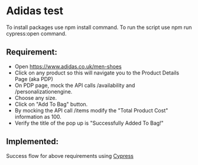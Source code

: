 # Adidas test

To install packages use npm install command. To run the script use npm run cypress:open command.

## Requirement:
- Open https://www.adidas.co.uk/men-shoes
- Click on any product so this will navigate you to the Product Details Page (aka PDP)
- On PDP page, mock the API calls /availability and /personalizationengine.
- Choose any size.
- Click on "Add To Bag" button.
- By mocking the API call /items modify the "Total Product Cost" information as 100.
- Verify the title of the pop up is "Successfully Added To Bag!"

## Implemented:
Success flow for above requirements using [Cypress](https://www.cypress.io/)
